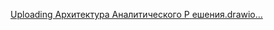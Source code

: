 
[Uploading Архитектура Аналитического Р<mxfile host="app.diagrams.net" modified="2024-03-03T09:30:39.261Z" agent="Mozilla/5.0 (Windows NT 10.0; Win64; x64) AppleWebKit/537.36 (KHTML, like Gecko) Chrome/122.0.0.0 Safari/537.36 Edg/122.0.0.0" etag="_xzIB9UCFtdQu-FTYjDO" version="24.0.1" type="device">
  <diagram name="Страница — 1" id="VyUjE6KK7cxUxKlpOTqV">
    <mxGraphModel dx="1065" dy="473" grid="1" gridSize="10" guides="1" tooltips="1" connect="1" arrows="1" fold="1" page="1" pageScale="1" pageWidth="827" pageHeight="1169" math="0" shadow="0">
      <root>
        <mxCell id="0" />
        <mxCell id="1" parent="0" />
        <mxCell id="fWULXo3Kn-AIi3TK7cbl-2" value="" style="rounded=0;whiteSpace=wrap;html=1;" vertex="1" parent="1">
          <mxGeometry x="100" y="30" width="590" height="450" as="geometry" />
        </mxCell>
        <mxCell id="fWULXo3Kn-AIi3TK7cbl-3" value="" style="rounded=0;whiteSpace=wrap;html=1;" vertex="1" parent="1">
          <mxGeometry x="330" y="65" width="170" height="380" as="geometry" />
        </mxCell>
        <mxCell id="8B5oHWnQJyT7hkFwpdJZ-15" value="" style="rounded=0;whiteSpace=wrap;html=1;" parent="1" vertex="1">
          <mxGeometry x="540" y="70" width="120" height="380" as="geometry" />
        </mxCell>
        <mxCell id="8B5oHWnQJyT7hkFwpdJZ-17" value="" style="edgeStyle=orthogonalEdgeStyle;rounded=0;orthogonalLoop=1;jettySize=auto;html=1;" parent="1" source="8B5oHWnQJyT7hkFwpdJZ-9" target="8B5oHWnQJyT7hkFwpdJZ-4" edge="1">
          <mxGeometry relative="1" as="geometry" />
        </mxCell>
        <mxCell id="8B5oHWnQJyT7hkFwpdJZ-9" value="" style="rounded=0;whiteSpace=wrap;html=1;" parent="1" vertex="1">
          <mxGeometry x="140" y="90" width="120" height="360" as="geometry" />
        </mxCell>
        <mxCell id="8B5oHWnQJyT7hkFwpdJZ-21" style="edgeStyle=orthogonalEdgeStyle;rounded=0;orthogonalLoop=1;jettySize=auto;html=1;" parent="1" source="8B5oHWnQJyT7hkFwpdJZ-1" target="8B5oHWnQJyT7hkFwpdJZ-4" edge="1">
          <mxGeometry relative="1" as="geometry" />
        </mxCell>
        <mxCell id="8B5oHWnQJyT7hkFwpdJZ-1" value="Склад" style="shape=cylinder3;whiteSpace=wrap;html=1;boundedLbl=1;backgroundOutline=1;size=15;" parent="1" vertex="1">
          <mxGeometry x="170" y="130" width="60" height="80" as="geometry" />
        </mxCell>
        <mxCell id="8B5oHWnQJyT7hkFwpdJZ-2" value="Выручка" style="shape=cylinder3;whiteSpace=wrap;html=1;boundedLbl=1;backgroundOutline=1;size=15;" parent="1" vertex="1">
          <mxGeometry x="170" y="350" width="60" height="80" as="geometry" />
        </mxCell>
        <mxCell id="8B5oHWnQJyT7hkFwpdJZ-3" value="Продажи" style="shape=cylinder3;whiteSpace=wrap;html=1;boundedLbl=1;backgroundOutline=1;size=15;" parent="1" vertex="1">
          <mxGeometry x="170" y="240" width="60" height="80" as="geometry" />
        </mxCell>
        <mxCell id="8B5oHWnQJyT7hkFwpdJZ-23" style="edgeStyle=orthogonalEdgeStyle;rounded=0;orthogonalLoop=1;jettySize=auto;html=1;entryX=0;entryY=0.25;entryDx=0;entryDy=0;" parent="1" source="8B5oHWnQJyT7hkFwpdJZ-4" target="8B5oHWnQJyT7hkFwpdJZ-12" edge="1">
          <mxGeometry relative="1" as="geometry" />
        </mxCell>
        <mxCell id="8B5oHWnQJyT7hkFwpdJZ-25" style="edgeStyle=orthogonalEdgeStyle;rounded=0;orthogonalLoop=1;jettySize=auto;html=1;entryX=0;entryY=0.25;entryDx=0;entryDy=0;" parent="1" source="8B5oHWnQJyT7hkFwpdJZ-4" target="8B5oHWnQJyT7hkFwpdJZ-13" edge="1">
          <mxGeometry relative="1" as="geometry" />
        </mxCell>
        <mxCell id="8B5oHWnQJyT7hkFwpdJZ-26" style="edgeStyle=orthogonalEdgeStyle;rounded=0;orthogonalLoop=1;jettySize=auto;html=1;entryX=0;entryY=0.25;entryDx=0;entryDy=0;" parent="1" source="8B5oHWnQJyT7hkFwpdJZ-4" target="8B5oHWnQJyT7hkFwpdJZ-14" edge="1">
          <mxGeometry relative="1" as="geometry" />
        </mxCell>
        <mxCell id="8B5oHWnQJyT7hkFwpdJZ-4" value="" style="shape=cylinder3;whiteSpace=wrap;html=1;boundedLbl=1;backgroundOutline=1;size=15;" parent="1" vertex="1">
          <mxGeometry x="357" y="210" width="114" height="130" as="geometry" />
        </mxCell>
        <mxCell id="8B5oHWnQJyT7hkFwpdJZ-5" value="" style="shape=note;whiteSpace=wrap;html=1;backgroundOutline=1;darkOpacity=0.05;" parent="1" vertex="1">
          <mxGeometry x="570" y="120" width="60" height="70" as="geometry" />
        </mxCell>
        <mxCell id="8B5oHWnQJyT7hkFwpdJZ-6" value="" style="shape=note;whiteSpace=wrap;html=1;backgroundOutline=1;darkOpacity=0.05;" parent="1" vertex="1">
          <mxGeometry x="570" y="230" width="60" height="70" as="geometry" />
        </mxCell>
        <mxCell id="8B5oHWnQJyT7hkFwpdJZ-7" value="" style="shape=note;whiteSpace=wrap;html=1;backgroundOutline=1;darkOpacity=0.05;" parent="1" vertex="1">
          <mxGeometry x="570" y="350" width="60" height="70" as="geometry" />
        </mxCell>
        <mxCell id="8B5oHWnQJyT7hkFwpdJZ-10" value="Source Layer" style="text;html=1;align=center;verticalAlign=middle;whiteSpace=wrap;rounded=0;" parent="1" vertex="1">
          <mxGeometry x="140" y="100" width="60" height="30" as="geometry" />
        </mxCell>
        <mxCell id="8B5oHWnQJyT7hkFwpdJZ-11" value="Data warehouse" style="text;html=1;align=center;verticalAlign=middle;whiteSpace=wrap;rounded=0;" parent="1" vertex="1">
          <mxGeometry x="384" y="270" width="60" height="30" as="geometry" />
        </mxCell>
        <mxCell id="8B5oHWnQJyT7hkFwpdJZ-12" value="Power BI" style="text;html=1;align=center;verticalAlign=middle;whiteSpace=wrap;rounded=0;" parent="1" vertex="1">
          <mxGeometry x="570" y="155" width="60" height="30" as="geometry" />
        </mxCell>
        <mxCell id="8B5oHWnQJyT7hkFwpdJZ-13" value="Excel" style="text;html=1;align=center;verticalAlign=middle;whiteSpace=wrap;rounded=0;" parent="1" vertex="1">
          <mxGeometry x="570" y="265" width="60" height="30" as="geometry" />
        </mxCell>
        <mxCell id="8B5oHWnQJyT7hkFwpdJZ-14" value="SQL" style="text;html=1;align=center;verticalAlign=middle;whiteSpace=wrap;rounded=0;" parent="1" vertex="1">
          <mxGeometry x="570" y="380" width="60" height="30" as="geometry" />
        </mxCell>
        <mxCell id="8B5oHWnQJyT7hkFwpdJZ-16" value="Business Layer" style="text;html=1;align=center;verticalAlign=middle;whiteSpace=wrap;rounded=0;" parent="1" vertex="1">
          <mxGeometry x="550" y="80" width="60" height="30" as="geometry" />
        </mxCell>
        <mxCell id="8B5oHWnQJyT7hkFwpdJZ-18" value="ETL/ELT" style="text;html=1;align=center;verticalAlign=middle;whiteSpace=wrap;rounded=0;" parent="1" vertex="1">
          <mxGeometry x="280" y="245" width="60" height="30" as="geometry" />
        </mxCell>
        <mxCell id="8B5oHWnQJyT7hkFwpdJZ-22" style="edgeStyle=orthogonalEdgeStyle;rounded=0;orthogonalLoop=1;jettySize=auto;html=1;entryX=0;entryY=0.5;entryDx=0;entryDy=0;entryPerimeter=0;" parent="1" source="8B5oHWnQJyT7hkFwpdJZ-2" target="8B5oHWnQJyT7hkFwpdJZ-4" edge="1">
          <mxGeometry relative="1" as="geometry" />
        </mxCell>
        <mxCell id="fWULXo3Kn-AIi3TK7cbl-4" value="Storage Layer" style="text;html=1;align=center;verticalAlign=middle;whiteSpace=wrap;rounded=0;" vertex="1" parent="1">
          <mxGeometry x="340" y="90" width="60" height="30" as="geometry" />
        </mxCell>
      </root>
    </mxGraphModel>
  </diagram>
</mxfile>
ешения.drawio…]()

